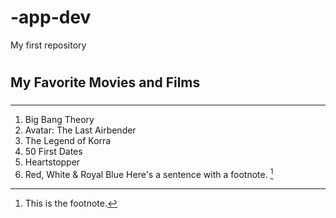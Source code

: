 # -app-dev
My first repository
# 
## My Favorite Movies and Films
### 
---
1. Big Bang Theory
2. Avatar: The Last Airbender
3. The Legend of Korra
4. 50 First Dates
5. Heartstopper
6. Red, White & Royal Blue
Here's a sentence with a footnote. [^1]

[^1]: This is the footnote.
